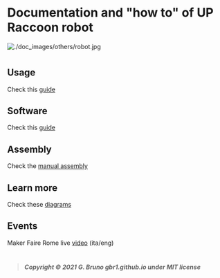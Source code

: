 # Documentation and "how to" of UP Raccoon robot

![./doc_images/others/robot.jpg](./doc_images/others/robot.jpg)

# 

## Usage

Check this [guide](How&#32;to&#32;use&#32;the&#32;demo.md)

## 

## Software

Check this [guide](Raccoon&#32;robot&#32;setup.md)

## 

## Assembly

Check the [manual assembly](assembly_manual/0_bill_of_materials.md)

## 

## Learn more

Check these [diagrams](Raccoon&#32;robot&#32;diagrams.md)

## 

## Events

Maker Faire Rome live [video](https://www.youtube.com/watch?v=H5PWxFA-pxc) (ita/eng)

# 

> ***Copyright © 2021 G. Bruno gbr1.github.io under MIT license***
